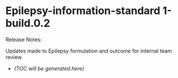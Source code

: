 # Epilepsy-information-standard 1-build.0.2

Release Notes:

Updates made to Epilepsy formulation and outcome for internal team review. 

<!-- LATEST_START -->
* _(TOC will be generated here)_
<!-- LATEST_END -->

